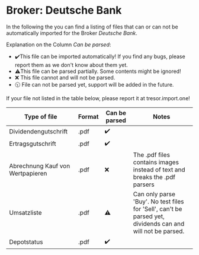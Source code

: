 # Broker: Deutsche Bank

In the following the you can find a listing of files that can or can not be automatically imported for the Broker
_Deutsche Bank_.

Explanation on the Column _Can be parsed_:

- ✔️This file can be imported automatically! If you find any bugs, please report them as we don't know about them yet.
- ⚠️This file can be parsed partially. Some contents might be ignored!
- ❌ This file cannot and will not be parsed.
- 🕥 File can not be parsed yet, support will be added in the future.

If your file not listed in the table below, please report it at tresor.import.one!

| Type of file                     | Format | Can be parsed | Notes                                                                                                      |
| -------------------------------- | ------ | ------------- | ---------------------------------------------------------------------------------------------------------- |
| Dividendengutschrift             | .pdf   | ✔️            |                                                                                                            |
| Ertragsgutschrift                | .pdf   | ✔️            |                                                                                                            |
| Abrechnung Kauf von Wertpapieren | .pdf   | ❌            | The .pdf files contains images instead of text and breaks the .pdf parsers                                 |
| Umsatzliste                      | .pdf   | ⚠️            | Can only parse 'Buy'. No test files for 'Sell', can't be parsed yet, dividends can and will not be parsed. |
| Depotstatus                      | .pdf   | ✔️            |                                                                                                            |
